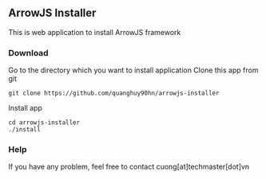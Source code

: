 ## ArrowJS Installer

This is web application to install ArrowJS framework

### Download

Go to the directory which you want to install application
Clone this app from git

```
git clone https://github.com/quanghuy90hn/arrowjs-installer

```
    
Install app

```
cd arrowjs-installer
./install

```

### Help

If you have any problem, feel free to contact cuong[at]techmaster[dot]vn
